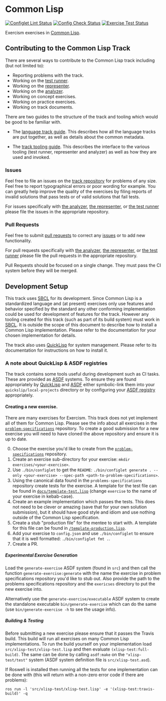 # Common Lisp

[![Configlet Lint Status](https://github.com/exercism/common-lisp/workflows/Configlet%20CI/badge.svg)](https://github.com/exercism/common-lisp/workflows/Configlet%20CI/badge.svg)
[![Config Check Status](https://github.com/exercism/common-lisp/workflows/Config%20Check/badge.svg)](https://github.com/exercism/common-lisp/workflows/Config%20Check/badge.svg)
[![Exercise Test Status](https://github.com/exercism/common-lisp/workflows/Test%20Exercises/badge.svg)](https://github.com/exercism/common-lisp/workflows/Test%20Exercises/badge.svg)

Exercism exercises in [Common Lisp][common-lisp].

## Contributing to the Common Lisp Track

There are several ways to contribute to the Common Lisp track including (but not limited to):

- Reporting problems with the track.
- Working on the [test runner][common-lisp-test-runner].
- Working on the [representer][common-lisp-representer].
- Working on the [analyzer][common-lisp-analyzer].
- Working on concept exercises.
- Working on practice exercises.
- Working on track documents.

There are two guides to the structure of the track and tooling which would be good to be familiar with.

* The [language track guide][language-track-guide]. 
This describes how all the language tracks are put together, as well
as details about the common metadata.

* The [track tooling guide][track-tooling-guide].
This describes the interface to the various tooling (test runner, representer and analyzer) as well as how they are used and invoked.

### Issues

Feel free to file an issues on the [track repository][track-issues] for problems of any size. 
Feel free to report typographical errors or poor wording for example.
You can greatly help improve the quality of the exercises by filing reports of invalid solutions that pass tests or of valid solutions that fail tests.

For issues specifically with [the analyzer][common-lisp-analyzer], [the representer][common-lisp-representer], or [the test runner][common-lisp-test-runner] please file the issues in the appropriate repository.

### Pull Requests

Feel free to submit [pull requests][track-pulls] to correct any [issues][track-issues] or to add new functionality.

For pull requests specifically with [the analyzer][common-lisp-analyzer], [the representer][common-lisp-representer], or [the test runner][common-lisp-test-runner] please file the pull requests in the appropriate repository.

Pull Requests should be focused on a single change.
They must pass the CI system before they will be merged.

## Development Setup

This track uses [SBCL][sbcl] for its development.
Since Common Lisp is a standardized language and (at present) exercises only use features and behavior specified by the standard any other conforming implementation could be used for development of features for the track. 
However any tooling created for this track (such as part of its build system) must work in [SBCL][sbcl]. 
It is outside the scope of this document to describe how to install a Common Lisp implementation. 
Please refer to the documentation for your chosen implementation for details.

The track also uses [QuickLisp][quicklisp] for system management.
Please refer to its documentation for instructions on how to install it.

### A note about QuickLisp & ASDF registries

The track contains some tools useful during development such as CI tasks.
These are provided as [ASDF][asdf] systems.
To ensure they are found appropriately by [QuickLisp][quicklisp] and [ASDF][asdf] either symbolic-link them into your `quickslip/local-projects` directory or by configuring your [ASDF registry][asdf-registry-config] appropriately.



#### Creating a new exercise.

There are many exercises for Exercism. This track does not yet
implement all of them for Common Lisp. Please see the info about all
exercises in the
[`problem-specifications`](https://github.com/exercism/problem-specifications)
repository. To create a good submission for a new exercise you will
need to have cloned the above repository and ensure it is up to date.

0. Choose the exercise you'd like to create from the
   [`problem-specifications`](https://github.com/exercism/problem-specifications)
   repository.
1. Create an exercise sub-directory for your exercise: `mkdir
   exercises/<your-exercise>`.
2. Use `./bin/configlet` to get the `README`: `./bin/configlet
   generate . --only <your-exercise> --spec-path
   <path-to-problem-specifications>`.
3. Using the canonical data found in the `problems-specifications`
   repository create tests for the exercise. A template for the test
   file can be found in
   [`docs/template-test.lisp`](docs/template-test.lisp) (change
   `exercise` to the name of your exercise in kebab-case).
4. Create an example implementation which passes the tests. This does
   not need to be clever or amazing (save that for your own solution
   submission), but it should have good style and idiom and use
   nothing outside of the Common Lisp specification.
5. Create a stub "production file" for the mentee to start with. A
   template for this file can be found in
   [`/template-production.lisp`](docs/template-production.lisp). 
6. Add your exercise to `config.json` and use `./bin/configlet` to
   ensure that it is well formatted: `./bin/configlet fmt .`.
7. Create a PR.

##### Experimental Exercise Generation

Load the `generate-exercise` ASDF system (found in `src`) and then
call the function `generate-exercise:generate` with the name the
exercise in problem specifications repository you'd like to stub out.
Also provide the path to the problems specifications repository and
the `exericses` directory to put the new exercise into.

Alternatively use the `generate-exercise/executable` ASDF system to
create the standalone executable `bin/generate-exercise` which can do
the same (use `bin/generate-exercise -h` to see the usage info).

##### Building & Testing

Before submitting a new exercise please ensure that it passes the
Travis build. This build will run all exercises on many Common Lisp
implementations. To run the build yourself on your implementation load
`src/xlisp-test/xlisp-test.lisp` and then evaluate
`(xlisp-test:full-build)`. The same can be done by calling `asdf:make`
on the `"xlisp-test/test"` system (ASDF system definition file is
`src/xlisp-test.asd`).

If Roswell is installed then running all the tests for one
implementation can be done with (this will return with a non-zero
error code if there are problems):

    ros run -l 'src/xlisp-test/xlisp-test.lisp' -e '(xlisp-test:travis-build)' -q

[asdf-registry-config]: https://common-lisp.net/project/asdf/asdf/Configuring-ASDF-to-find-your-systems.html
[asdf]: https://common-lisp.net/project/asdf/
[common-lisp-analyzer]: https://github.com/exercism/common-lisp-analyzer
[common-lisp-representer]: https://github.com/exercism/common-lisp-representer.
[common-lisp-test-runner]: https://github.com/exercism/common-lisp-test-runner
[common-lisp]: https://common-lisp.net
[language-track-guide]: https://github.com/exercism/docs/tree/main/building/tracks
[quicklisp]: https://www.quicklisp.org/beta/
[sbcl]: http://www.sbcl.org
[track-issues]: https://github.com/exercism/common-lisp/issues
[track-pulls]: https://github.com/exercism/common-lisp/pulls
[track-tooling-guide]: https://github.com/exercism/docs/tree/main/building/tooling
